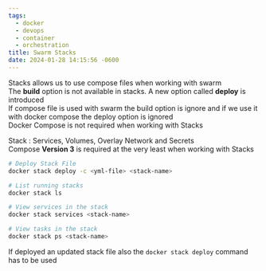 ```yaml
---
tags:
  - docker
  - devops
  - container
  - orchestration
title: Swarm Stacks
date: 2024-01-28 14:15:56 -0600
---
```


Stacks allows us to use compose files when working with swarm  
The **build** option is not available in stacks. A new option called **deploy** is introduced  
If compose file is used with swarm the build option is ignore and if we use it with docker compose the deploy option is ignored  
Docker Compose is not required when working with Stacks

Stack : Services, Volumes, Overlay Network and Secrets  
Compose **Version 3** is required at the very least when working with Stacks

````bash
# Deploy Stack File
docker stack deploy -c <yml-file> <stack-name>

# List running stacks
docker stack ls

# View services in the stack
docker stack services <stack-name>

# View tasks in the stack
docker stack ps <stack-name>
````

If deployed an updated stack file also the `docker stack deploy` command has to be used
